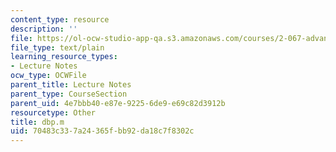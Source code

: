 ```yaml
---
content_type: resource
description: ''
file: https://ol-ocw-studio-app-qa.s3.amazonaws.com/courses/2-067-advanced-structural-dynamics-and-acoustics-13-811-spring-2004/70483c337a24365fbb92da18c7f8302c_dbp.m
file_type: text/plain
learning_resource_types:
- Lecture Notes
ocw_type: OCWFile
parent_title: Lecture Notes
parent_type: CourseSection
parent_uid: 4e7bbb40-e87e-9225-6de9-e69c82d3912b
resourcetype: Other
title: dbp.m
uid: 70483c33-7a24-365f-bb92-da18c7f8302c
---
```

